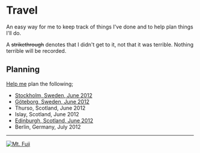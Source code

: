 # Travel

An easy way for me to keep track of things I've done and to help plan things I'll do.

A ~~strikethrough~~ denotes that I didn't get to it, not that it was terrible. Nothing terrible will be recorded.

## Planning

<a href="/dylanegan/travel/fork_select" class="minibutton btn-fork" rel="facebox nofollow">Help me</a> plan the following;

* [Stockholm, Sweden, June 2012](https://github.com/dylanegan/travel/blob/master/Sweden/Stockholm-June-2012.md)
* [Göteborg, Sweden, June 2012](https://github.com/dylanegan/travel/blob/master/Sweden/Go%CC%88teborg-June-2012.md)
* Thurso, Scotland, June 2012
* Islay, Scotland, June 2012
* [Edinburgh, Scotland, June 2012](https://github.com/dylanegan/travel/blob/master/Scotland/Edinburgh-June-2012.md)
* Berlin, Germany, July 2012

- - -

[![Mt. Fuji](http://farm3.staticflickr.com/2564/3764089529_73fa703e79_n.jpg)](http://www.flickr.com/photos/dylane/3764089529/)
